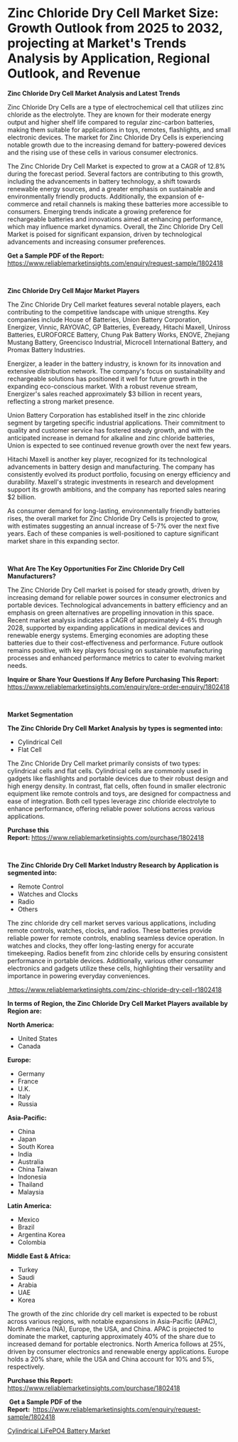 <p><h1>Zinc Chloride Dry Cell Market Size: Growth Outlook from 2025 to 2032, projecting at Market's Trends Analysis by Application, Regional Outlook, and Revenue</h1></p><p><strong>Zinc Chloride Dry Cell Market Analysis and Latest Trends</strong></p>
<p><p>Zinc Chloride Dry Cells are a type of electrochemical cell that utilizes zinc chloride as the electrolyte. They are known for their moderate energy output and higher shelf life compared to regular zinc-carbon batteries, making them suitable for applications in toys, remotes, flashlights, and small electronic devices. The market for Zinc Chloride Dry Cells is experiencing notable growth due to the increasing demand for battery-powered devices and the rising use of these cells in various consumer electronics.</p><p>The Zinc Chloride Dry Cell Market is expected to grow at a CAGR of 12.8% during the forecast period. Several factors are contributing to this growth, including the advancements in battery technology, a shift towards renewable energy sources, and a greater emphasis on sustainable and environmentally friendly products. Additionally, the expansion of e-commerce and retail channels is making these batteries more accessible to consumers. Emerging trends indicate a growing preference for rechargeable batteries and innovations aimed at enhancing performance, which may influence market dynamics. Overall, the Zinc Chloride Dry Cell Market is poised for significant expansion, driven by technological advancements and increasing consumer preferences.</p></p>
<p><strong>Get a Sample PDF of the Report:&nbsp;</strong> <a href="https://www.reliablemarketinsights.com/enquiry/request-sample/1802418?utm_campaign=1938&utm_medium=2&utm_source=Github&utm_content=ia&utm_term=07042025&utm_id=zinc-chloride-dry-cell">https://www.reliablemarketinsights.com/enquiry/request-sample/1802418</a></p>
<p>&nbsp;</p>
<p><strong>Zinc Chloride Dry Cell Major Market Players</strong></p>
<p><p>The Zinc Chloride Dry Cell market features several notable players, each contributing to the competitive landscape with unique strengths. Key companies include House of Batteries, Union Battery Corporation, Energizer, Vinnic, RAYOVAC, GP Batteries, Eveready, Hitachi Maxell, Uniross Batteries, EUROFORCE Battery, Chung Pak Battery Works, ENOVE, Zhejiang Mustang Battery, Greencisco Industrial, Microcell International Battery, and Promax Battery Industries.</p><p>Energizer, a leader in the battery industry, is known for its innovation and extensive distribution network. The company's focus on sustainability and rechargeable solutions has positioned it well for future growth in the expanding eco-conscious market. With a robust revenue stream, Energizer's sales reached approximately $3 billion in recent years, reflecting a strong market presence.</p><p>Union Battery Corporation has established itself in the zinc chloride segment by targeting specific industrial applications. Their commitment to quality and customer service has fostered steady growth, and with the anticipated increase in demand for alkaline and zinc chloride batteries, Union is expected to see continued revenue growth over the next few years.</p><p>Hitachi Maxell is another key player, recognized for its technological advancements in battery design and manufacturing. The company has consistently evolved its product portfolio, focusing on energy efficiency and durability. Maxell's strategic investments in research and development support its growth ambitions, and the company has reported sales nearing $2 billion.</p><p>As consumer demand for long-lasting, environmentally friendly batteries rises, the overall market for Zinc Chloride Dry Cells is projected to grow, with estimates suggesting an annual increase of 5-7% over the next five years. Each of these companies is well-positioned to capture significant market share in this expanding sector.</p></p>
<p>&nbsp;</p>
<p><strong>What Are The Key Opportunities For Zinc Chloride Dry Cell Manufacturers?</strong></p>
<p><p>The Zinc Chloride Dry Cell market is poised for steady growth, driven by increasing demand for reliable power sources in consumer electronics and portable devices. Technological advancements in battery efficiency and an emphasis on green alternatives are propelling innovation in this space. Recent market analysis indicates a CAGR of approximately 4-6% through 2028, supported by expanding applications in medical devices and renewable energy systems. Emerging economies are adopting these batteries due to their cost-effectiveness and performance. Future outlook remains positive, with key players focusing on sustainable manufacturing processes and enhanced performance metrics to cater to evolving market needs.</p></p>
<p><strong>Inquire or Share Your Questions If Any Before Purchasing This Report:</strong> <a href="https://www.reliablemarketinsights.com/enquiry/pre-order-enquiry/1802418?utm_campaign=1938&utm_medium=2&utm_source=Github&utm_content=ia&utm_term=07042025&utm_id=zinc-chloride-dry-cell">https://www.reliablemarketinsights.com/enquiry/pre-order-enquiry/1802418</a></p>
<p>&nbsp;</p>
<p><strong>Market Segmentation</strong></p>
<p><strong>The Zinc Chloride Dry Cell Market Analysis by types is segmented into:</strong></p>
<p><ul><li>Cylindrical Cell</li><li>Flat Cell</li></ul></p>
<p><p>The Zinc Chloride Dry Cell market primarily consists of two types: cylindrical cells and flat cells. Cylindrical cells are commonly used in gadgets like flashlights and portable devices due to their robust design and high energy density. In contrast, flat cells, often found in smaller electronic equipment like remote controls and toys, are designed for compactness and ease of integration. Both cell types leverage zinc chloride electrolyte to enhance performance, offering reliable power solutions across various applications.</p></p>
<p><strong>Purchase this Report:&nbsp;</strong><a href="https://www.reliablemarketinsights.com/purchase/1802418?utm_campaign=1938&utm_medium=2&utm_source=Github&utm_content=ia&utm_term=07042025&utm_id=zinc-chloride-dry-cell">https://www.reliablemarketinsights.com/purchase/1802418</a></p>
<p>&nbsp;</p>
<p><strong>The Zinc Chloride Dry Cell Market Industry Research by Application is segmented into:</strong></p>
<p><ul><li>Remote Control</li><li>Watches and Clocks</li><li>Radio</li><li>Others</li></ul></p>
<p><p>The zinc chloride dry cell market serves various applications, including remote controls, watches, clocks, and radios. These batteries provide reliable power for remote controls, enabling seamless device operation. In watches and clocks, they offer long-lasting energy for accurate timekeeping. Radios benefit from zinc chloride cells by ensuring consistent performance in portable devices. Additionally, various other consumer electronics and gadgets utilize these cells, highlighting their versatility and importance in powering everyday conveniences.</p></p>
<p><a href="https://www.reliablemarketinsights.com/zinc-chloride-dry-cell-r1802418?utm_campaign=1938&utm_medium=2&utm_source=Github&utm_content=ia&utm_term=07042025&utm_id=zinc-chloride-dry-cell">&nbsp;https://www.reliablemarketinsights.com/zinc-chloride-dry-cell-r1802418</a></p>
<p><strong>In terms of Region, the Zinc Chloride Dry Cell Market Players available by Region are:</strong></p>
<p>
    <p> <strong> North America: </strong>
        <ul>
            <li>United States</li>
            <li>Canada</li>
        </ul>
        </p> 
    <p> <strong> Europe: </strong>
        <ul>
            <li>Germany</li>
            <li>France</li>
            <li>U.K.</li>
            <li>Italy</li>
            <li>Russia</li>
        </ul>
        </p> 
    <p> <strong> Asia-Pacific: </strong>
        <ul>
            <li>China</li>
            <li>Japan</li>
            <li>South Korea</li>
            <li>India</li>
            <li>Australia</li>
            <li>China Taiwan</li>
            <li>Indonesia</li>
            <li>Thailand</li>
            <li>Malaysia</li>
        </ul>
        </p> 
    <p> <strong> Latin America: </strong>
        <ul>
            <li>Mexico</li>
            <li>Brazil</li>
            <li>Argentina Korea</li>
            <li>Colombia</li>
        </ul>
        </p> 
    <p> <strong> Middle East & Africa: </strong>
        <ul>
            <li>Turkey</li>
            <li>Saudi</li>
            <li>Arabia</li>
            <li>UAE</li>
            <li>Korea</li>
        </ul>
    </p>
    </p>
<p><p>The growth of the zinc chloride dry cell market is expected to be robust across various regions, with notable expansions in Asia-Pacific (APAC), North America (NA), Europe, the USA, and China. APAC is projected to dominate the market, capturing approximately 40% of the share due to increased demand for portable electronics. North America follows at 25%, driven by consumer electronics and renewable energy applications. Europe holds a 20% share, while the USA and China account for 10% and 5%, respectively.</p></p>
<p><strong>Purchase this Report: </strong><a href="https://www.reliablemarketinsights.com/purchase/1802418?utm_campaign=1938&utm_medium=2&utm_source=Github&utm_content=ia&utm_term=07042025&utm_id=zinc-chloride-dry-cell">https://www.reliablemarketinsights.com/purchase/1802418</a></p>
<p>&nbsp;<strong>Get a Sample PDF of the Report:&nbsp;&nbsp;</strong><a href="https://www.reliablemarketinsights.com/enquiry/request-sample/1802418?utm_campaign=1938&utm_medium=2&utm_source=Github&utm_content=ia&utm_term=07042025&utm_id=zinc-chloride-dry-cell">https://www.reliablemarketinsights.com/enquiry/request-sample/1802418</a></p>
<p><strong></strong></p>
<p><p><a href="https://github.com/angelajermaine/Market-Research-Report-List-6/blob/main/cylindrical-lifepo4-battery-market.md?utm_campaign=1938&utm_medium=2&utm_source=Github&utm_content=ia&utm_term=07042025&utm_id=zinc-chloride-dry-cell">Cylindrical LiFePO4 Battery Market</a></p></p>